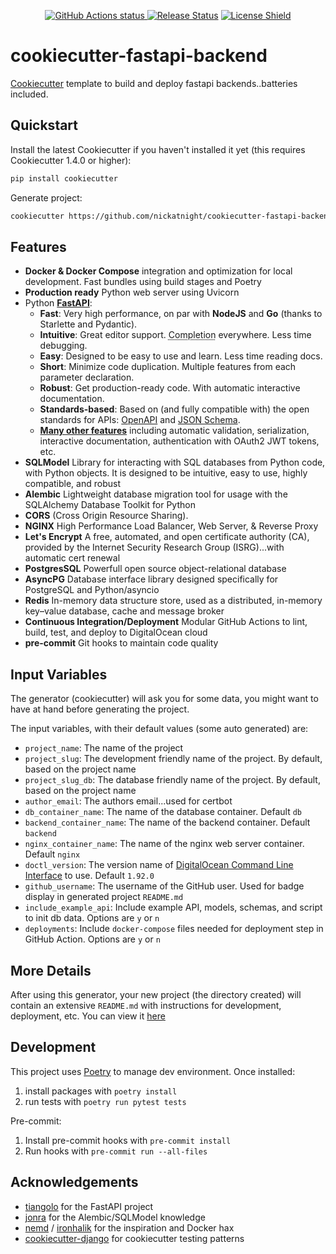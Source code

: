<p align="center">
    <a href="https://github.com/nickatnight/cookiecutter-fastapi-backend/actions">
        <img alt="GitHub Actions status" src="https://github.com/nickatnight/cookiecutter-fastapi-backend/actions/workflows/main.yml/badge.svg">
    </a>
    <a href="https://github.com/nickatnight/cookiecutter-fastapi-backend/releases"><img alt="Release Status" src="https://img.shields.io/github/v/release/nickatnight/cookiecutter-fastapi-backend"></a>
    <a href="https://github.com/nickatnight/cookiecutter-fastapi-backend/blob/master/LICENSE">
        <img alt="License Shield" src="https://img.shields.io/github/license/nickatnight/cookiecutter-fastapi-backend">
    </a>
</p>

# cookiecutter-fastapi-backend
[Cookiecutter](https://github.com/cookiecutter/cookiecutter) template to build and deploy fastapi backends..batteries included.

## Quickstart
Install the latest Cookiecutter if you haven't installed it yet (this requires Cookiecutter 1.4.0 or higher):
```sh
pip install cookiecutter
```

Generate project:
```sh
cookiecutter https://github.com/nickatnight/cookiecutter-fastapi-backend.git
```

## Features
* **Docker & Docker Compose** integration and optimization for local development. Fast bundles using build stages and Poetry
* **Production ready** Python web server using Uvicorn
* Python <a href="https://github.com/tiangolo/fastapi" class="external-link" target="_blank">**FastAPI**</a>:
    * **Fast**: Very high performance, on par with **NodeJS** and **Go** (thanks to Starlette and Pydantic).
    * **Intuitive**: Great editor support. <abbr title="also known as auto-complete, autocompletion, IntelliSense">Completion</abbr> everywhere. Less time debugging.
    * **Easy**: Designed to be easy to use and learn. Less time reading docs.
    * **Short**: Minimize code duplication. Multiple features from each parameter declaration.
    * **Robust**: Get production-ready code. With automatic interactive documentation.
    * **Standards-based**: Based on (and fully compatible with) the open standards for APIs: <a href="https://github.com/OAI/OpenAPI-Specification" class="external-link" target="_blank">OpenAPI</a> and <a href="http://json-schema.org/" class="external-link" target="_blank">JSON Schema</a>.
    * <a href="https://fastapi.tiangolo.com/features/" class="external-link" target="_blank">**Many other features**</a> including automatic validation, serialization, interactive documentation, authentication with OAuth2 JWT tokens, etc.
* **SQLModel** Library for interacting with SQL databases from Python code, with Python objects. It is designed to be intuitive, easy to use, highly compatible, and robust
* **Alembic** Lightweight database migration tool for usage with the SQLAlchemy Database Toolkit for Python
* **CORS** (Cross Origin Resource Sharing).
* **NGINX** High Performance Load Balancer, Web Server, & Reverse Proxy
* **Let's Encrypt** A free, automated, and open certificate authority (CA), provided by the Internet Security Research Group (ISRG)...with automatic cert renewal
* **PostgresSQL** Powerfull open source object-relational database
* **AsyncPG** Database interface library designed specifically for PostgreSQL and Python/asyncio
* **Redis** In-memory data structure store, used as a distributed, in-memory key–value database, cache and message broker
* **Continuous Integration/Deployment** Modular GitHub Actions to lint, build, test, and deploy to DigitalOcean cloud
* **pre-commit** Git hooks to maintain code quality

## Input Variables
The generator (cookiecutter) will ask you for some data, you might want to have at hand before generating the project.

The input variables, with their default values (some auto generated) are:

* `project_name`: The name of the project
* `project_slug`: The development friendly name of the project. By default, based on the project name
* `project_slug_db`: The database friendly name of the project. By default, based on the project name
* `author_email`: The authors email...used for certbot
* `db_container_name`: The name of the database container. Default `db`
* `backend_container_name`: The name of the backend container. Default `backend`
* `nginx_container_name`: The name of the nginx web server container. Default `nginx`
* `doctl_version`: The version name of [DigitalOcean Command Line Interface](https://docs.digitalocean.com/reference/doctl/) to use. Default `1.92.0`
* `github_username`: The username of the GitHub user. Used for badge display in generated project `README.md`
* `include_example_api`: Include example API, models, schemas, and script to init db data. Options are `y` or `n`
* `deployments`: Include `docker-compose` files needed for deployment step in GitHub Action. Options are `y` or `n`


## More Details
After using this generator, your new project (the directory created) will contain an extensive `README.md` with instructions for development, deployment, etc. You can view it [here](/%7B%7B%20cookiecutter.project_slug%20%7D%7D/README.md)

## Development
This project uses [Poetry](https://python-poetry.org/docs/#osx--linux--bashonwindows-install-instructions) to manage dev environment.  Once installed:
1. install packages with `poetry install`
2. run tests with `poetry run pytest tests`

Pre-commit:
1. Install pre-commit hooks with `pre-commit install`
2. Run hooks with `pre-commit run --all-files`

## Acknowledgements
- [tiangolo](https://github.com/tiangolo/full-stack-fastapi-postgresql) for the FastAPI project
- [jonra](https://github.com/jonra1993/fastapi-alembic-sqlmodel-async) for the Alembic/SQLModel knowledge
- [nemd](https://github.com/nemd/) / [ironhalik](https://github.com/ironhalik/) for the inspiration and Docker hax
- [cookiecutter-django](https://github.com/cookiecutter/cookiecutter-django) for cookiecutter testing patterns
